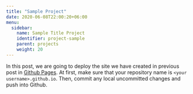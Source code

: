 ```yaml
---
title: "Sample Project"
date: 2020-06-08T22:00:20+06:00
menu:
  sidebar:
    name: Sample Title Project
    identifier: project-sample
    parent: projects
    weight: 20
---
```


In this post, we are going to deploy the site we have created in previous post in [Github Pages](https://pages.github.com/). At first, make sure that your repository name is `<your username>.github.io`. Then, commit any local uncommitted changes and push into Github.

